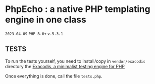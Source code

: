 # PhpEcho : a native PHP templating engine in one class 

`2023-04-09` `PHP 8.0+` `v.5.3.1`

## TESTS

To run the tests yourself, you need to install/copy in `vendor/exacodis` 
directory the [Exacodis, a minimalist testing engine for PHP](https://github.com/rawsrc/exacodis)


Once everything is done, call the file `tests.php`.
